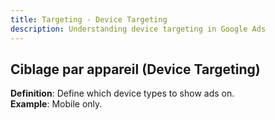 ```yaml
---
title: Targeting - Device Targeting
description: Understanding device targeting in Google Ads
---
```


## Ciblage par appareil (Device Targeting)
**Definition**: Define which device types to show ads on.  
**Example**: Mobile only.